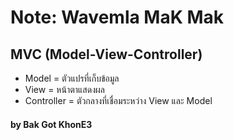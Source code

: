 # Note: Wavemla MaK Mak 

## MVC (Model-View-Controller)
- Model = ตัวแปรที่เก็บข้อมูล 
- View = หน้าตาแสดงผล
- Controller = ตัวกลางที่เชื่อมระหว่าง View และ Model

#### by Bak Got KhonE3 
